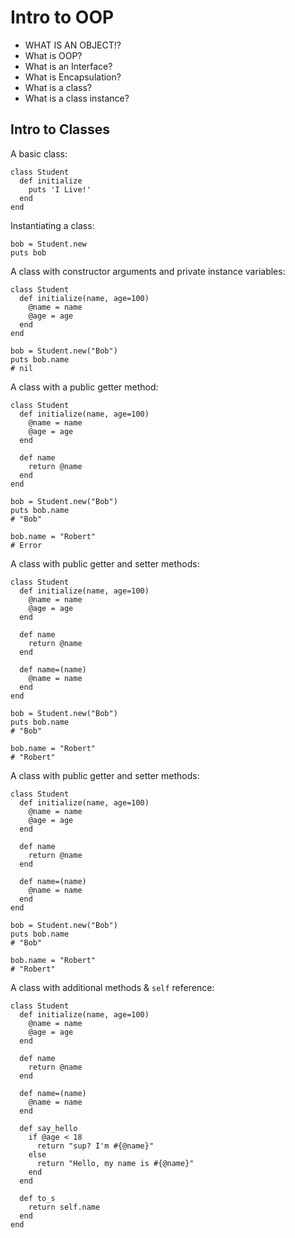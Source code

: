 # Intro to OOP

* WHAT IS AN OBJECT!?
* What is OOP?
* What is an Interface?
* What is Encapsulation?
* What is a class?
* What is a class instance?

## Intro to Classes

A basic class:

```
class Student
  def initialize
    puts 'I Live!'
  end
end
```

Instantiating a class:

```
bob = Student.new
puts bob
```

A class with constructor arguments and private instance variables:

```
class Student
  def initialize(name, age=100)
    @name = name
    @age = age
  end
end

bob = Student.new("Bob")
puts bob.name
# nil
```

A class with a public getter method:

```
class Student
  def initialize(name, age=100)
    @name = name
    @age = age
  end
  
  def name
    return @name
  end
end

bob = Student.new("Bob")
puts bob.name
# "Bob"

bob.name = "Robert"
# Error
```

A class with public getter and setter methods:

```
class Student
  def initialize(name, age=100)
    @name = name
    @age = age
  end
  
  def name
    return @name
  end
  
  def name=(name)
    @name = name
  end
end

bob = Student.new("Bob")
puts bob.name
# "Bob"

bob.name = "Robert"
# "Robert"
```

A class with public getter and setter methods:

```
class Student
  def initialize(name, age=100)
    @name = name
    @age = age
  end
  
  def name
    return @name
  end
  
  def name=(name)
    @name = name
  end
end

bob = Student.new("Bob")
puts bob.name
# "Bob"

bob.name = "Robert"
# "Robert"
```

A class with additional methods & `self` reference:

```
class Student
  def initialize(name, age=100)
    @name = name
    @age = age
  end

  def name
    return @name
  end

  def name=(name)
    @name = name
  end

  def say_hello
    if @age < 18
      return "sup? I'm #{@name}"
    else
      return "Hello, my name is #{@name}"
    end
  end

  def to_s
    return self.name
  end
end
```